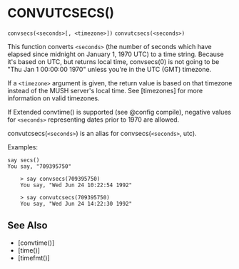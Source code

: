 # CONVUTCSECS()
`convsecs(<seconds>[, <timezone>])`
`convutcsecs(<seconds>)`

  This function converts `<seconds>` (the number of seconds which have elapsed since midnight on January 1, 1970 UTC) to a time string. Because it's based on UTC, but returns local time, convsecs(0) is not going to be "Thu Jan 1 00:00:00 1970" unless you're in the UTC (GMT) timezone.

  If a `<timezone>` argument is given, the return value is based on that timezone instead of the MUSH server's local time. See [timezones] for more information on valid timezones.

  If Extended convtime() is supported (see @config compile), negative values for `<seconds>` representing dates prior to 1970 are allowed.

  convutcsecs(`<seconds>`) is an alias for convsecs(`<seconds>`, utc).

  Examples:
```
say secs()
You say, "709395750"
```
```
    > say convsecs(709395750)
    You say, "Wed Jun 24 10:22:54 1992"
```
```
    > say convutcsecs(709395750)
    You say, "Wed Jun 24 14:22:30 1992"
```

## See Also
- [convtime()]
- [time()]
- [timefmt()]

